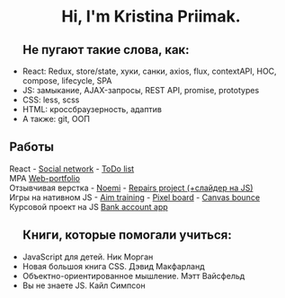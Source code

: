 <h1 align="center">Hi, I'm Kristina Priimak.</h1>

<ul>
<h2>Не пугают такие слова, как:</h2>
<li>React: Redux, store/state, хуки, санки, axios, flux, contextAPI, HOC, compose, lifecycle, SPA</li>
<li>JS: замыкание,  AJAX-запросы, REST API, promise, prototypes</li>
<li>CSS: less, scss</li>
<li>HTML: кроссбраузерность, адаптив</li>
<li>А также: git, ООП</li>
</ul>

<h2>Работы</h2>
React 
- <a href="https://github.com/KrisPrymak/forest_network">Social network</a>
- <a href="https://krisprymak.github.io/todo_list">ToDo list</a>
<br>
MPA <a href="https://krisprymak.github.io/web_portfolio/">Web-portfolio</a>
<br>
Отзывчивая верстка 
- <a href="https://krisprymak.github.io/Noemi/">Noemi</a>
- <a href="https://krisprymak.github.io/repairs_project/">Repairs project (+слайдер на JS)</a>
<br>
Игры на нативном JS
- <a href="https://krisprymak.github.io/aim_training/">Aim training</a>
- <a href="https://krisprymak.github.io/contentGeneration/">Pixel board</a>
- <a href="https://krisprymak.github.io/Bounce/">Canvas bounce</a>
<br>
Курсовой проект на JS <a href="https://github.com/KrisPrymak/bank_account_app/">Bank account app</a>

<ul> 
<h2>Книги, которые помогали учиться:</h2>
<li>JavaScript для детей. Ник Морган</li>
<li>Новая большоя книга CSS. Дэвид Макфарланд</li>
<li>Объектно-ориентированное мышление. Мэтт Вайсфельд</li>
<li>Вы не знаете JS. Кайл Симпсон</li>
</ul> 
